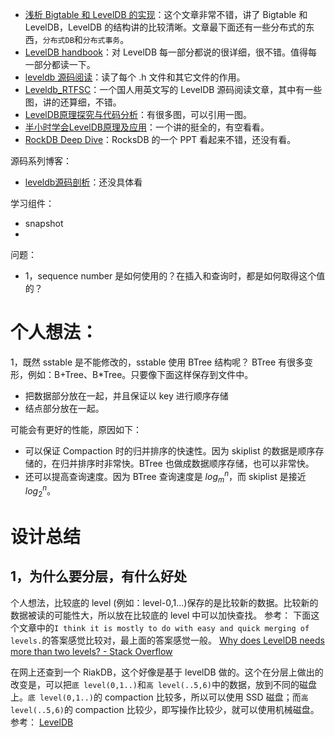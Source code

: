 - [浅析 Bigtable 和 LevelDB 的实现](https://draveness.me/bigtable-leveldb)：这个文章非常不错，讲了 Bigtable 和 LevelDB，LevelDB 的结构讲的比较清晰。文章最下面还有一些分布式的东西，`分布式DB`和`分布式事务`。
- [LevelDB handbook](https://leveldb-handbook.readthedocs.io/zh/latest/sstable.html#id1)：对 LevelDB 每一部分都说的很详细，很不错。值得每一部分都读一下。
- [leveldb 源码阅读](https://dirtysalt.github.io/html/leveldb.html#org5fabaf4)：读了每个 .h 文件和其它文件的作用。
- [Leveldb_RTFSC](http://www.grakra.com/2017/06/17/Leveldb-RTFSC/)：一个国人用英文写的 LevelDB 源码阅读文章，其中有一些图，讲的还算细，不错。
- [LevelDB原理探究与代码分析](https://blog.csdn.net/icefireelf/article/details/7515816)：有很多图，可以引用一图。
- [半小时学会LevelDB原理及应用](https://my.oschina.net/yangjiannr/blog/1528532)：一个讲的挺全的，有空看看。
- [RockDB Deep Dive](https://www.percona.com/live/plam16/sites/default/files/slides/myrocksdeepdive201604-160419162421.pdf)：RocksDB 的一个 PPT 看起来不错，还没有看。



源码系列博客：
- [leveldb源码剖析](http://www.pandademo.com/category/tech/leveldb/)：还没具体看


学习组件：
- snapshot
- 



问题：
- 1，sequence number 是如何使用的？在插入和查询时，都是如何取得这个值的？



# 个人想法：
1，既然 sstable 是不能修改的，sstable 使用 BTree 结构呢？
BTree 有很多变形，例如：B+Tree、B*Tree。只要像下面这样保存到文件中。
- 把数据部分放在一起，并且保证以 key 进行顺序存储
- 结点部分放在一起。

可能会有更好的性能，原因如下：
- 可以保证 Compaction 时的归并排序的快速性。因为 skiplist 的数据是顺序存储的，在归并排序时非常快。BTree 也做成数据顺序存储，也可以非常快。
- 还可以提高查询速度。因为 BTree 查询速度是 $log_{m}^{n}$，而 skiplist 是接近 $log_{2}^{n}$。


# 设计总结
## 1，为什么要分层，有什么好处
个人想法，比较底的 level (例如：level-0,1...)保存的是比较新的数据。比较新的数据被读的可能性大，所以放在比较底的 level 中可以加快查找。
参考：
下面这个文章中的`I think it is mostly to do with easy and quick merging of levels.`的答案感觉比较对，最上面的答案感觉一般。
[Why does LevelDB needs more than two levels? - Stack Overflow](https://stackoverflow.com/questions/14305113/why-does-leveldb-needs-more-than-two-levels)


在网上还查到一个 RiakDB，这个好像是基于 levelDB 做的。这个在分层上做出的改变是，可以把`底 level(0,1..)`和`高 level(..5,6)`中的数据，放到不同的磁盘上。`底 level(0,1..)`的 compaction 比较多，所以可以使用 SSD 磁盘；而`高 level(..5,6)`的 compaction 比较少，即写操作比较少，就可以使用机械磁盘。
参考：
[LevelDB](http://docs.basho.com/riak/kv/2.2.3/setup/planning/backend/leveldb/)

